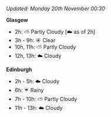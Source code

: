 *Updated: Monday 20th November 00:30*

**Glasgow**

* 2h: :partly_sunny: Partly Cloudy [:cloud: as of 2h]
* 3h - 9h: :sunny: Clear
* 10h, 11h: :partly_sunny: Partly Cloudy
* 12h, 13h: :cloud: Cloudy

**Edinburgh**

* 2h - 5h: :cloud: Cloudy
* 6h: :umbrella: Rainy
* 7h - 10h: :partly_sunny: Partly Cloudy
* 11h - 13h: :cloud: Cloudy
